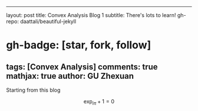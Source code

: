 <!--
 * @author: Zhexuan Gu
 * @Date: 2025-06-17 01:22:11
 * @LastEditTime: 2025-08-14 22:25:40
 * @FilePath: /MySite/GUZhexuan-2024.github.io/_posts/2025-06-15-Convex_Analysis_Blog1.md
 * @Description: Please implement
-->
---
layout: post
title: Convex Analysis Blog 1
subtitle: There's lots to learn!
gh-repo: daattali/beautiful-jekyll
# gh-badge: [star, fork, follow]
tags: [Convex Analysis]
comments: true
mathjax: true
author: GU Zhexuan
---

Starting from this blog

$$
\exp_{i\pi} + 1 = 0
$$